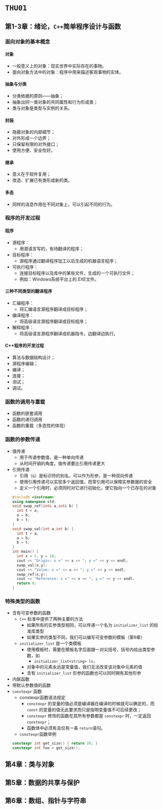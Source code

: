 # `THU01`

## 第1-3章：绪论，`C++`简单程序设计与函数

### 面向对象的基本概念

#### 对象
* 一般意义上的对象：现实世界中实际存在的事物。
* 面向对象方法中的对象：程序中用来描述客观事物的实体。

#### 抽象与分类

* 分类依据的原则——抽象；
* 抽象出同一类对象的共同属性和行为形成类；
* 类与对象是类型与实例的关系。

#### 封装

* 隐蔽对象的内部细节；
* 对外形成一个边界；
* 只保留有限的对外接口；
* 使用方便、安全性好。

#### 继承

* 意义在于软件复用；
* 改造、扩展已有类形成新的类。

#### 多态

* 同样的消息作用在不同对象上，可以引起不同的行为。

### 程序的开发过程

#### 程序

* 源程序：
  * 用源语言写的，有待翻译的程序；
* 目标程序：
  * 源程序通过翻译程序加工以后生成的机器语言程序；
* 可执行程序：
  * 连接目标程序以及库中的某些文件，生成的一个可执行文件；
  * 例如：Windows系统平台上的.EXE文件。

#### 三种不同类型的翻译程序

* 汇编程序：
  * 将汇编语言源程序翻译成目标程序；
* 编译程序：
  * 将高级语言源程序翻译成目标程序；
* 解释程序：
  * 将高级语言源程序翻译成机器指令，边翻译边执行。

#### C++程序的开发过程

* 算法与数据结构设计；
* 源程序编辑；
* 编译；
* 连接；
* 测试；
* 调试。

### 函数的调用与重载

* 函数的嵌套调用
* 函数的递归调用
* 函数的重载（多态性的体现）

### 函数的参数传递

* 值传递
  * 用于传递参数值，是一种单向传递
  * 从时间开销的角度，值传递要比引用传递更大
* 引用传递
  * 引用（`&`）是标识符的别名，可以作为形参，是一种双向传递
  * 使用引用传递可以实现多个返回值，而常引用可以保障实参数据的安全
  * 定义一个引用时，必须同时对它进行初始化，使它指向一个已存在的对象
  ```c++
  #include <iostream>
  using namespace std;
  void swap_ref(int& a,int& b) {
    int t = a;
    a = b;
    b = t;
  }
  void swap_val(int a,int b) {
    int t = a;
    a = b;
    b = t;
  }
  int main() {
    int x = 5, y = 10;
    cout << "Origin: x =" << x << "; y =" << y << endl;
    swap_val(x,y);
    cout << "Value: x =" << x << "; y =" << y << endl;
    swap_ref(x,y);
    cout << "Reference: x =" << x << "; y =" << y << endl;
    return 0;
  }
  ```

### 特殊类型的函数

* 含有可变参数的函数
  * `C++` 标准中提供了两种主要的方法
    * 如果所有的实参类型相同，可以传递一个名为 `initializer_list` 的标准库类型
    * 如果实参的类型不同，我们可以编写可变参数的模板（第9章）
  * `initializer_list` 是一个类模板
    * 使用模板时，需要在模板名字后面跟一对尖括号，括号内给出类型参数，如
      * `initializer_list<string> ls;`
    * 对象中的元素永远是常量值，我们无法改变该对象中元素的值
    * 含有 `initializer_list` 形参的函数也可以同时拥有其他形参
* 内联函数
* 带默认参数值的函数
* `constexpr` 函数
  * constexpr函数语法规定
    * `constexpr` 的变量的值必须是编译器在编译的时候就可以确定的，而 `const` 的变量的值无此要求而只是指明变量值不可后续更改；
    * `constexpr` 修饰的函数在其所有参数都是 `constexpr` 时，一定返回`constexpr`；
    * 函数体中必须有且仅有一条 `return`语句。
  * `constexpr`函数举例
  ```c++
  constexpr int get_size() { return 20; }
  constexpr int foo = get_size();
  ```

## 第4章：类与对象

## 第5章：数据的共享与保护

## 第6章：数组、指针与字符串